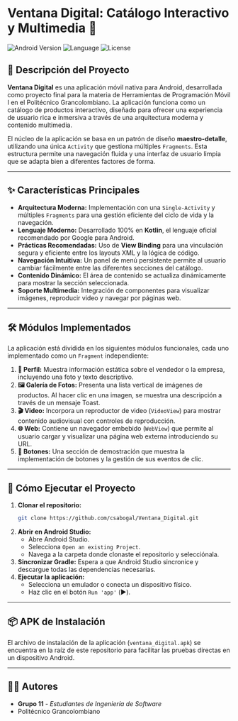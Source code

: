 # Ventana Digital: Catálogo Interactivo y Multimedia 📱

![Android Version](https://img.shields.io/badge/API-24%2B-brightgreen.svg?style=flat)
![Language](https://img.shields.io/badge/Language-Kotlin-blue.svg)
![License](https://img.shields.io/badge/License-MIT-lightgrey.svg)

## 📄 Descripción del Proyecto

**Ventana Digital** es una aplicación móvil nativa para Android, desarrollada como proyecto final para la materia de Herramientas de Programación Móvil I en el Politécnico Grancolombiano. La aplicación funciona como un catálogo de productos interactivo, diseñado para ofrecer una experiencia de usuario rica e inmersiva a través de una arquitectura moderna y contenido multimedia.

El núcleo de la aplicación se basa en un patrón de diseño **maestro-detalle**, utilizando una única `Activity` que gestiona múltiples `Fragments`. Esta estructura permite una navegación fluida y una interfaz de usuario limpia que se adapta bien a diferentes factores de forma.

---

## ✨ Características Principales

- **Arquitectura Moderna:** Implementación con una `Single-Activity` y múltiples `Fragments` para una gestión eficiente del ciclo de vida y la navegación.
- **Lenguaje Moderno:** Desarrollado 100% en **Kotlin**, el lenguaje oficial recomendado por Google para Android.
- **Prácticas Recomendadas:** Uso de **View Binding** para una vinculación segura y eficiente entre los layouts XML y la lógica de código.
- **Navegación Intuitiva:** Un panel de menú persistente permite al usuario cambiar fácilmente entre las diferentes secciones del catálogo.
- **Contenido Dinámico:** El área de contenido se actualiza dinámicamente para mostrar la sección seleccionada.
- **Soporte Multimedia:** Integración de componentes para visualizar imágenes, reproducir video y navegar por páginas web.

---

## 🛠️ Módulos Implementados

La aplicación está dividida en los siguientes módulos funcionales, cada uno implementado como un `Fragment` independiente:

1.  **👤 Perfil:** Muestra información estática sobre el vendedor o la empresa, incluyendo una foto y texto descriptivo.
2.  **🖼️ Galería de Fotos:** Presenta una lista vertical de imágenes de productos. Al hacer clic en una imagen, se muestra una descripción a través de un mensaje Toast.
3.  **🎬 Video:** Incorpora un reproductor de video (`VideoView`) para mostrar contenido audiovisual con controles de reproducción.
4.  **🌐 Web:** Contiene un navegador embebido (`WebView`) que permite al usuario cargar y visualizar una página web externa introduciendo su URL.
5.  **🔘 Botones:** Una sección de demostración que muestra la implementación de botones y la gestión de sus eventos de clic.

---

## 🚀 Cómo Ejecutar el Proyecto

1.  **Clonar el repositorio:**
    ```bash
    git clone https://github.com/csabogal/Ventana_Digital.git
    ```
2.  **Abrir en Android Studio:**
    - Abre Android Studio.
    - Selecciona `Open an existing Project`.
    - Navega a la carpeta donde clonaste el repositorio y selecciónala.
3.  **Sincronizar Gradle:** Espera a que Android Studio sincronice y descargue todas las dependencias necesarias.
4.  **Ejecutar la aplicación:**
    - Selecciona un emulador o conecta un dispositivo físico.
    - Haz clic en el botón `Run 'app'` (▶️).

---

## 📦 APK de Instalación

El archivo de instalación de la aplicación (`ventana_digital.apk`) se encuentra en la raíz de este repositorio para facilitar las pruebas directas en un dispositivo Android.

---

## 👨‍💻 Autores

- **Grupo 11** - _Estudiantes de Ingeniería de Software_
- Politécnico Grancolombiano
